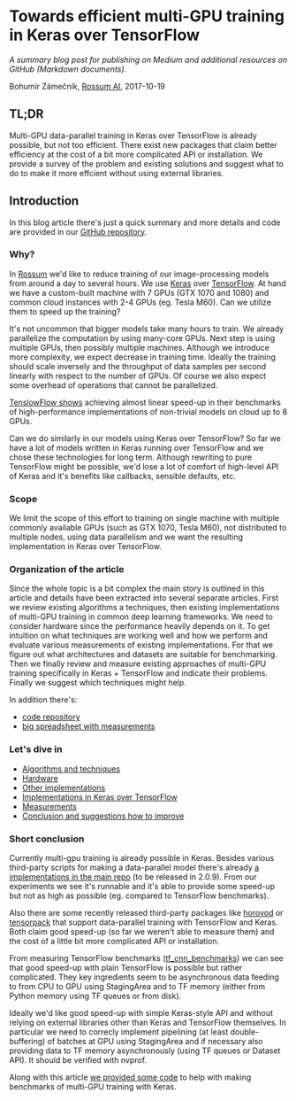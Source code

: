 # Towards efficient multi-GPU training in Keras over TensorFlow

_A summary blog post for publishing on Medium and additional resources on GitHub (Markdown documents)._

Bohumír Zámečník, [Rossum AI](https://rossum.ai/), 2017-10-19

## TL;DR

Multi-GPU data-parallel training in Keras over TensorFlow is already possible, but not too efficient. There exist new packages that claim better efficiency at the cost of a bit more complicated API or installation. We provide a survey of the problem and existing solutions and suggest what to do to make it more effcient without using external libraries.

## Introduction

In this blog article there's just a quick summary and more details and code are provided in our [GitHub repository](https://github.com/rossumai/keras-multi-gpu/tree/master/blog/docs).

### Why?

In [Rossum](https://rossum.ai) we'd like to reduce training of our image-processing models from around a day to several hours. We use [Keras](https://keras.io) over [TensorFlow](https://www.tensorflow.org). At hand we have a custom-built machine with 7 GPUs (GTX 1070 and 1080) and common cloud instances with 2-4 GPUs (eg. Tesla M60). Can we utilize them to speed up the training?

It's not uncommon that bigger models take many hours to train. We already parallelize the computation by using many-core GPUs. Next step is using multiple GPUs, then possibly multiple machines. Although we introduce more complexity, we expect decrease in training time. Ideally the training should scale inversely and the throughput of data samples per second linearly with respect to the number of GPUs. Of course we also expect some overhead of operations that cannot be parallelized.

[TenslowFlow shows](https://www.tensorflow.org/performance/benchmarks) achieving almost linear speed-up in their benchmarks of high-performance implementations of non-trivial models on cloud up to 8 GPUs.

Can we do similarly in our models using Keras over TensorFlow? So far we have a lot of models written in Keras running over TensorFlow and we chose these technologies for long term. Although rewriting to pure TensorFlow might be possible, we'd lose a lot of comfort of high-level API of Keras and it's benefits like callbacks, sensible defaults, etc.

### Scope

We limit the scope of this effort to training on single machine with multiple commonly available GPUs (such as GTX 1070, Tesla M60), not distributed to multiple nodes, using data parallelism and we want the resulting implementation in Keras over TensorFlow.

### Organization of the article

Since the whole topic is a bit complex the main story is outlined in this article and details have been extracted into several separate articles. First we review existing algorithms a techniques, then existing implementations of multi-GPU training in common deep learning frameworks. We need to consider hardware since the performance heavily depends on it. To get intuition on what techniques are working well and how we perform and evaluate various measurements of existing implementations. For that we figure out what architectures and datasets are suitable for benchmarking. Then we finally review and measure existing approaches of multi-GPU training specifically in Keras + TensorFlow and indicate their problems. Finally we suggest which techniques might help.

In addition there's:

- [code repository](https://github.com/rossumai/keras-multi-gpu)
- [big spreadsheet with measurements ](https://docs.google.com/spreadsheets/d/1c5yGydEANMzHjBufTzph0w-WGwJyiwPMRYz3yBZatb4/edit#gid=0)

### Let's dive in

- [Algorithms and techniques](algorithms-and-techniques.md)
- [Hardware](hardware.md)
- [Other implementations](other-implementations.md)
- [Implementations in Keras over TensorFlow](keras-tensorflow.md)
- [Measurements](measurements.md)
- [Conclusion and suggestions how to improve](conclusion.md)

### Short conclusion

Currently multi-gpu training is already possible in Keras. Besides various third-party scripts for making a data-parallel model there's already [a implementations in the main repo](https://github.com/fchollet/keras/blob/3dd3e8331677e68e7dec6ed4a1cbf16b7ef19f7f/keras/utils/training_utils.py#L56-L75) (to be released in 2.0.9). From our experiments we see it's runnable and it's able to provide some speed-up but not as high as possible (eg. compared to TensorFlow benchmarks).

Also there are some recently released third-party packages like [horovod](https://github.com/uber/horovod) or [tensorpack](https://github.com/tensorpack) that support data-parallel training with TensorFlow and Keras. Both claim good speed-up (so far we weren't able to measure them) and the cost of a little bit more complicated API or installation.

From measuring TensorFlow benchmarks ([tf_cnn_benchmarks](https://github.com/tensorflow/benchmarks/tree/master/scripts/tf_cnn_benchmarks)) we can see that good speed-up with plain TensorFlow is possible but rather complicated. They key ingredients seem to be asynchronous data feeding to from CPU to GPU using StagingArea and to TF memory (either from Python memory using TF queues or from disk).

Ideally we'd like good speed-up with simple Keras-style API and without relying on external libraries other than Keras and TensorFlow themselves. In particular we need to correcly implement pipelining (at least double-buffering) of batches at GPU using StagingArea and if necessary also providing data to TF memory asynchronously (using TF queues or Dataset API). It should be verified with nvprof.

Along with this article [we provided some code](https://github.com/rossumai/keras-multi-gpu) to help with making benchmarks of multi-GPU training with Keras.
